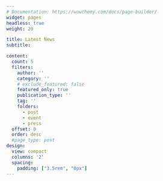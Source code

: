 ```yaml
---
# Documentation: https://wowchemy.com/docs/page-builder/
widget: pages
headless: true
weight: 20

title: Latest News
subtitle:

content:
  count: 5
  filters:
    author: ''
    category: ''
    # exclude_featured: false
    featured_only: true
    publication_type: ''
    tag: ''
    folders:
      - post
      - event
      - press
  offset: 0
  order: desc
  #page_type: post
design:
  view: compact
  columns: '2'
  spacing:
    padding: ["3.5rem", "0px"]
---
```

